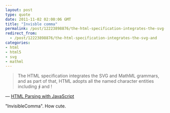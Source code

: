 ```yaml
---
layout: post
type: quote
date: 2011-11-02 02:00:06 GMT
title: "Invisble comma"
permalink: /post/12223898876/the-html-specification-integrates-the-svg-and
redirect_from: 
  - /post/12223898876/the-html-specification-integrates-the-svg-and
categories:
- html
- html5
- svg
- mathml
---
```

<blockquote>The HTML specification integrates the SVG and MathML grammars, and as part of that, HTML adopts all the named character entities including &CounterClockwiseContourIntegral; and &InvisibleComma;!</blockquote>
<p>— <a href="http://www.davidflanagan.com/2011/10/html-parsing-wi.html">HTML Parsing with JavaScript</a></p>
 
<p>"InvisibleComma". How cute.</p>